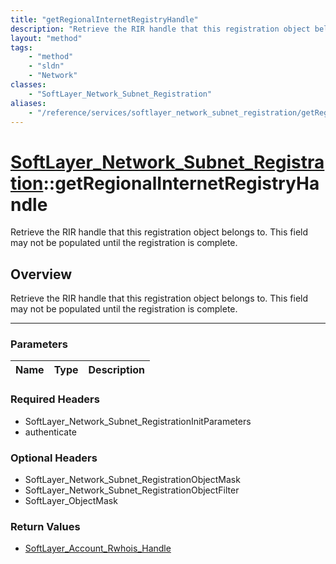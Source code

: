 ```yaml
---
title: "getRegionalInternetRegistryHandle"
description: "Retrieve the RIR handle that this registration object belongs to. This field may not be populated until the registration... "
layout: "method"
tags:
    - "method"
    - "sldn"
    - "Network"
classes:
    - "SoftLayer_Network_Subnet_Registration"
aliases:
    - "/reference/services/softlayer_network_subnet_registration/getRegionalInternetRegistryHandle"
---
```

# [SoftLayer_Network_Subnet_Registration](/reference/services/SoftLayer_Network_Subnet_Registration)::getRegionalInternetRegistryHandle


Retrieve the RIR handle that this registration object belongs to. This field may not be populated until the registration is complete.


## Overview 
Retrieve the RIR handle that this registration object belongs to. This field may not be populated until the registration is complete.

-----

### Parameters 
|Name | Type | Description |
| --- | --- | --- |


### Required Headers
* SoftLayer_Network_Subnet_RegistrationInitParameters
* authenticate


### Optional Headers
* SoftLayer_Network_Subnet_RegistrationObjectMask
* SoftLayer_Network_Subnet_RegistrationObjectFilter
* SoftLayer_ObjectMask

### Return Values
* <a href='/reference/datatypes/SoftLayer_Account_Rwhois_Handle'>SoftLayer_Account_Rwhois_Handle </a>




